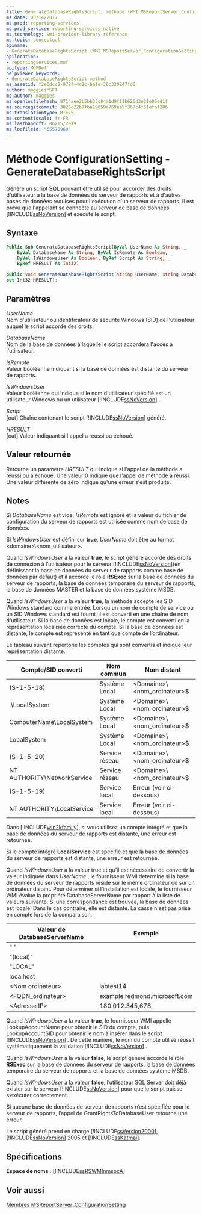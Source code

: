 ```yaml
---
title: GenerateDatabaseRightsScript, méthode (WMI MSReportServer_ConfigurationSetting) | Microsoft Docs
ms.date: 03/14/2017
ms.prod: reporting-services
ms.prod_service: reporting-services-native
ms.technology: wmi-provider-library-reference
ms.topic: conceptual
apiname:
- GenerateDatabaseRightsScript (WMI MSReportServer_ConfigurationSetting Class)
apilocation:
- reportingservices.mof
apitype: MOFDef
helpviewer_keywords:
- GenerateDatabaseRightsScript method
ms.assetid: f2e6dcc9-978f-4c2c-bafe-36c330247fd0
author: maggiesMSFT
ms.author: maggies
ms.openlocfilehash: 8714aee2b5bb33c84a1d9f11b626d3e21e06ed1f
ms.sourcegitcommit: 3026c22b7fba19059a769ea5f367c4f51efaf286
ms.translationtype: MTE75
ms.contentlocale: fr-FR
ms.lasthandoff: 06/15/2019
ms.locfileid: "65570969"
---
```

# <a name="configurationsetting-method---generatedatabaserightsscript"></a>Méthode ConfigurationSetting - GenerateDatabaseRightsScript
  Génère un script SQL pouvant être utilisé pour accorder des droits d'utilisateur à la base de données du serveur de rapports et à d'autres bases de données requises pour l'exécution d'un serveur de rapports. Il est prévu que l'appelant se connecte au serveur de base de données [!INCLUDE[ssNoVersion](../../includes/ssnoversion-md.md)] et exécute le script.  
  
## <a name="syntax"></a>Syntaxe  
  
```vb  
Public Sub GenerateDatabaseRightsScript(ByVal UserName As String, _  
    ByVal DatabaseName As String, ByVal IsRemote As Boolean, _  
    ByVal IsWindowsUser As Boolean, ByRef Script As String, _  
    ByRef HRESULT As Int32)  
```  
  
```csharp  
public void GenerateDatabaseRightsScript(string UserName, string DatabaseName, bool IsRemote, bool IsWindowsUser, out string Script,   
out Int32 HRESULT);  
```  
  
## <a name="parameters"></a>Paramètres  
 *UserName*  
 Nom d'utilisateur ou identificateur de sécurité Windows (SID) de l'utilisateur auquel le script accorde des droits.  
  
 *DatabaseName*  
 Nom de la base de données à laquelle le script accordera l'accès à l'utilisateur.  
  
 *IsRemote*  
 Valeur booléenne indiquant si la base de données est distante du serveur de rapports.  
  
 *IsWindowsUser*  
 Valeur booléenne qui indique si le nom d'utilisateur spécifié est un utilisateur Windows ou un utilisateur [!INCLUDE[ssNoVersion](../../includes/ssnoversion-md.md)] .  
  
 *Script*  
 [out] Chaîne contenant le script [!INCLUDE[ssNoVersion](../../includes/ssnoversion-md.md)] généré.  
  
 *HRESULT*  
 [out] Valeur indiquant si l'appel a réussi ou échoué.  
  
## <a name="return-value"></a>Valeur retournée  
 Retourne un paramètre *HRESULT* qui indique si l'appel de la méthode a réussi ou a échoué. Une valeur 0 indique que l'appel de méthode a réussi. Une valeur différente de zéro indique qu'une erreur s'est produite.  
  
## <a name="remarks"></a>Notes  
 Si *DatabaseName* est vide, *IsRemote* est ignoré et la valeur du fichier de configuration du serveur de rapports est utilisée comme nom de base de données.  
  
 Si *IsWindowsUser* est défini sur **true**, *UserName* doit être au format \<domaine>\\<nom_utilisateur\>.  
  
 Quand *IsWindowsUser* a la valeur **true**, le script généré accorde des droits de connexion à l’utilisateur pour le serveur [!INCLUDE[ssNoVersion](../../includes/ssnoversion-md.md)](en définissant la base de données du serveur de rapports comme base de données par défaut) et il accorde le rôle **RSExec** sur la base de données du serveur de rapports, la base de données temporaire du serveur de rapports, la base de données MASTER et la base de données système MSDB.  
  
 Quand *IsWindowsUser* a la valeur **true**, la méthode accepte les SID Windows standard comme entrée. Lorsqu'un nom de compte de service ou un SID Windows standard est fourni, il est converti en une chaîne de nom d'utilisateur. Si la base de données est locale, le compte est converti en la représentation localisée correcte du compte. Si la base de données est distante, le compte est représenté en tant que compte de l’ordinateur.  
  
 Le tableau suivant répertorie les comptes qui sont convertis et indique leur représentation distante.  
  
|Compte/SID converti|Nom commun|Nom distant|  
|---------------------------------------|-----------------|-----------------|  
|(S-1-5-18)|Système Local|\<Domaine>\\<nom_ordinateur\>$|  
|.\LocalSystem|Système Local|\<Domaine>\\<nom_ordinateur\>$|  
|ComputerName\LocalSystem|Système Local|\<Domaine>\\<nom_ordinateur\>$|  
|LocalSystem|Système Local|\<Domaine>\\<nom_ordinateur\>$|  
|(S-1-5-20)|Service réseau|\<Domaine>\\<nom_ordinateur\>$|  
|NT AUTHORITY\NetworkService|Service réseau|\<Domaine>\\<nom_ordinateur\>$|  
|(S-1-5-19)|Service local|Erreur (voir ci-dessous)|  
|NT AUTHORITY\LocalService|Service local|Erreur (voir ci-dessous)|  
  
 Dans [!INCLUDE[win2kfamily](../../includes/win2kfamily-md.md)], si vous utilisez un compte intégré et que la base de données du serveur de rapports est distante, une erreur est retournée.  
  
 Si le compte intégré **LocalService** est spécifié et que la base de données du serveur de rapports est distante, une erreur est retournée.  
  
 Quand *IsWindowsUser* a la valeur true et qu’il est nécessaire de convertir la valeur indiquée dans *UserName* , le fournisseur WMI détermine si la base de données du serveur de rapports réside sur le même ordinateur ou sur un ordinateur distant. Pour déterminer si l’installation est locale, le fournisseur WMI évalue la propriété DatabaseServerName par rapport à la liste de valeurs suivante. Si une correspondance est trouvée, la base de données est locale. Dans le cas contraire, elle est distante. La casse n'est pas prise en compte lors de la comparaison.  
  
|Valeur de DatabaseServerName|Exemple|  
|---------------------------------|-------------|  
|"."||  
|"(local)"||  
|"LOCAL"||  
|localhost||  
|\<Nom ordinateur>|labtest14|  
|\<FQDN_ordinateur>|example.redmond.microsoft.com|  
|\<Adresse IP>|180.012.345,678|  
  
 Quand *IsWindowsUser* a la valeur **true**, le fournisseur WMI appelle LookupAccountName pour obtenir le SID du compte, puis LookupAccountSID pour obtenir le nom à insérer dans le script [!INCLUDE[ssNoVersion](../../includes/ssnoversion-md.md)] . De cette manière, le nom du compte utilisé réussit systématiquement la validation [!INCLUDE[ssNoVersion](../../includes/ssnoversion-md.md)] .  
  
 Quand *IsWindowsUser* a la valeur **false**, le script généré accorde le rôle **RSExec** sur la base de données du serveur de rapports, la base de données temporaire du serveur de rapports et la base de données système MSDB.  
  
 Quand *IsWindowsUser* a la valeur **false**, l’utilisateur SQL Server doit déjà exister sur le serveur [!INCLUDE[ssNoVersion](../../includes/ssnoversion-md.md)] pour que le script puisse s’exécuter correctement.  
  
 Si aucune base de données de serveur de rapports n’est spécifiée pour le serveur de rapports, l’appel de GrantRightsToDatabaseUser retourne une erreur.  
  
 Le script généré prend en charge [!INCLUDE[ssVersion2000](../../includes/ssversion2000-md.md)], [!INCLUDE[ssNoVersion](../../includes/ssnoversion-md.md)] 2005 et [!INCLUDE[ssKatmai](../../includes/sskatmai-md.md)].  
  
## <a name="requirements"></a>Spécifications  
 **Espace de noms :** [!INCLUDE[ssRSWMInmspcA](../../includes/ssrswminmspca-md.md)]  
  
## <a name="see-also"></a>Voir aussi  
 [Membres MSReportServer_ConfigurationSetting](../../reporting-services/wmi-provider-library-reference/msreportserver-configurationsetting-members.md)  
  
  

